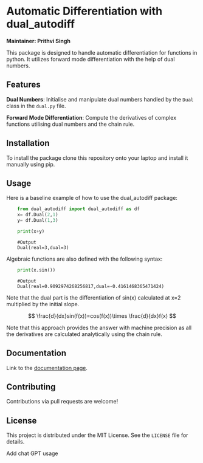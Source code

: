 # Automatic Differentiation with dual_autodiff

__Maintainer: Prithvi Singh__

This package is designed to handle automatic differentiation for functions in python. It utilizes forward mode differentiation with the help of dual numbers.


## Features

**Dual Numbers**: Initialise and manipulate dual numbers handled by the `Dual` class in the `dual.py` file.

**Forward Mode Differentiation**: Compute the derivatives of complex functions utilising dual numbers and the chain rule.

## Installation

To install the package clone this repository onto your laptop and install it manually using pip. 

## Usage

Here is a baseline example of how to use the dual_autodiff package:

```python
    from dual_autodiff import dual_autodiff as df
    x= df.Dual(2,1)
    y= df.Dual(1,3)

    print(x+y)
```

```
    #Output
    Dual(real=3,dual=3)
```
Algebraic functions are also defined with the following syntax:

```python 
    print(x.sin())
```
```
    #Output
    Dual(real=0.9092974268256817,dual=-0.4161468365471424)
```
Note that the dual part is the differentiation of sin(x) calculated at x=2 multiplied by the initial slope. 

$$
\frac{d}{dx}sin(f(x))=cos(f(x))\times \frac{d}{dx}f(x)
$$

Note that this approach provides the answer with machine precision as all the derivatives are calculated analytically using the chain rule.


## Documentation

Link to the [documentation page](https://your-readthedocs-url-here).

## Contributing

Contributions via pull requests are welcome!

## License

This project is distributed under the MIT License. See the `LICENSE` file for details.


Add chat GPT usage 

